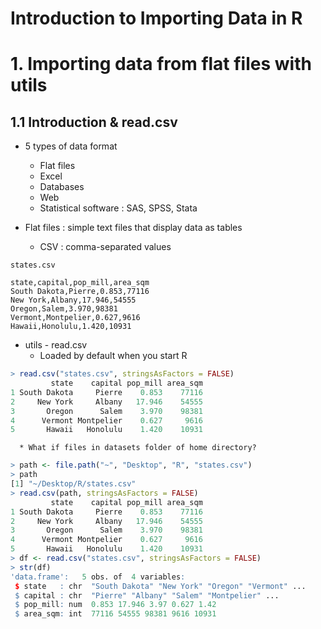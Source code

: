 Introduction to Importing Data in R
====================================

# 1. Importing data from flat files with utils

## 1.1 Introduction & read.csv

* 5 types of data format
    * Flat files
    * Excel
    * Databases
    * Web
    * Statistical software : SAS, SPSS, Stata

* Flat files : simple text files that display data as tables

   * CSV : comma-separated values

```
states.csv

state,capital,pop_mill,area_sqm
South Dakota,Pierre,0.853,77116
New York,Albany,17.946,54555
Oregon,Salem,3.970,98381
Vermont,Montpelier,0.627,9616
Hawaii,Honolulu,1.420,10931
```
   
   * utils - read.csv
      * Loaded by default when you start R
  
```R
> read.csv("states.csv", stringsAsFactors = FALSE)
         state    capital pop_mill area_sqm
1 South Dakota     Pierre    0.853    77116
2     New York     Albany   17.946    54555
3       Oregon      Salem    3.970    98381
4      Vermont Montpelier    0.627     9616
5       Hawaii   Honolulu    1.420    10931
```

      * What if files in datasets folder of home directory?
 
```R
> path <- file.path("~", "Desktop", "R", "states.csv")
> path
[1] "~/Desktop/R/states.csv"
> read.csv(path, stringsAsFactors = FALSE) 
         state    capital pop_mill area_sqm
1 South Dakota     Pierre    0.853    77116
2     New York     Albany   17.946    54555
3       Oregon      Salem    3.970    98381
4      Vermont Montpelier    0.627     9616
5       Hawaii   Honolulu    1.420    10931
> df <- read.csv("states.csv", stringsAsFactors = FALSE)
> str(df)
'data.frame':	5 obs. of  4 variables:
 $ state   : chr  "South Dakota" "New York" "Oregon" "Vermont" ...
 $ capital : chr  "Pierre" "Albany" "Salem" "Montpelier" ...
 $ pop_mill: num  0.853 17.946 3.97 0.627 1.42
 $ area_sqm: int  77116 54555 98381 9616 10931
```





